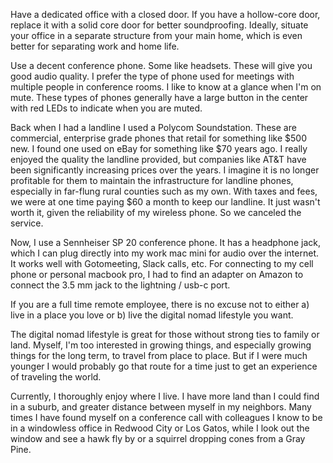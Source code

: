 Have a dedicated office with a closed door.
If you have a hollow-core door, replace it with a solid core
door for better soundproofing. Ideally, situate your office in a separate
structure from your main home, which is even better for separating work and
home life.

Use a decent conference phone. Some like headsets. These will give you good
audio quality. I prefer the type of phone
used for meetings with multiple people in conference rooms. I like to know
at a glance when I'm on mute. These types of phones generally have a large
button in the center with red LEDs to indicate when you are muted.

Back when I had a landline I used a Polycom Soundstation. These are
commercial, enterprise grade phones that retail for something like $500 new.
I found one used on eBay for something like $70 years ago. I really enjoyed
the quality the landline provided, but companies like AT&T have been
significantly increasing prices over the years. I imagine it is no longer
profitable for them to maintain the infrastructure for landline phones,
especially in far-flung rural counties such as my own.
With taxes and fees, we were
at one time paying $60 a month to keep our landline. It just wasn't worth it,
given the reliability of my wireless phone. So we canceled the service.

Now, I use a Sennheiser SP 20 conference phone. It has a headphone jack, which
I can plug directly into my work mac mini for audio over the internet. It
works well with Gotomeeting, Slack calls, etc. For connecting to my cell phone
or personal macbook pro, I had to find an adapter on Amazon to connect
the 3.5 mm jack to the lightning / usb-c port.

If you are a full time remote employee, there is no excuse not to either
a) live in a place you love or b) live the digital nomad lifestyle you want.

The digital nomad lifestyle is great for those without strong ties to
family or land. Myself, I'm too interested in growing things, and especially
growing things for the long term, to travel from place to place. But if I were
much younger I would probably go that route for a time just to get an
experience of traveling the world.

Currently, I thoroughly enjoy where I live. I have more land than I could find
in a suburb, and greater distance between myself in my neighbors. Many times
I have found myself on a conference call with colleagues I know to be in a
windowless office in Redwood City or Los Gatos, while I look out the window and
see a hawk fly by or a squirrel dropping cones from a Gray Pine.
